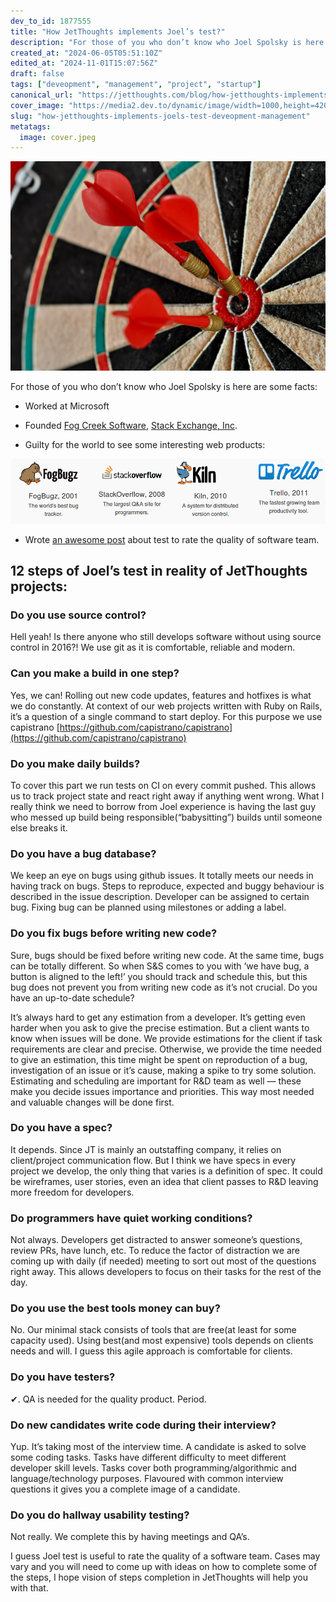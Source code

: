 ```yaml
---
dev_to_id: 1877555
title: "How JetThoughts implements Joel’s test?"
description: "For those of you who don’t know who Joel Spolsky is here are some facts:   Worked at..."
created_at: "2024-06-05T05:51:10Z"
edited_at: "2024-11-01T15:07:56Z"
draft: false
tags: ["deveopment", "management", "project", "startup"]
canonical_url: "https://jetthoughts.com/blog/how-jetthoughts-implements-joels-test-deveopment-management/"
cover_image: "https://media2.dev.to/dynamic/image/width=1000,height=420,fit=cover,gravity=auto,format=auto/https%3A%2F%2Fraw.githubusercontent.com%2Fjetthoughts%2Fjetthoughts.github.io%2Fmaster%2Fstatic%2Fassets%2Fimg%2Fblog%2Fhow-jetthoughts-implements-joels-test-deveopment-management%2Ffile_0.jpeg"
slug: "how-jetthoughts-implements-joels-test-deveopment-management"
metatags:
  image: cover.jpeg
---
```

![Unsplash Photo: [Matt Briney](http://unsplash.com/@mbriney?utm_campaign=photographer-credit)](file_0.jpeg)

For those of you who don’t know who Joel Spolsky is here are some facts:

* Worked at Microsoft

* Founded [Fog Creek Software](https://www.fogcreek.com), [Stack Exchange, Inc](http://stackexchange.com/about).

* Guilty for the world to see some interesting web products:

![](file_1.png)

* Wrote [an awesome post](http://www.joelonsoftware.com/articles/fog0000000043.html) about test to rate the quality of software team.

## 12 steps of Joel’s test in reality of JetThoughts projects:


### Do you use source control?

Hell yeah! Is there anyone who still develops software without using source control in 2016?! We use git as it is comfortable, reliable and modern.

### Can you make a build in one step?

Yes, we can! Rolling out new code updates, features and hotfixes is what we do constantly. At context of our web projects written with Ruby on Rails, it’s a question of a single command to start deploy. For this purpose we use capistrano [https://github.com/capistrano/capistrano](https://github.com/capistrano/capistrano)

### Do you make daily builds?

To cover this part we run tests on CI on every commit pushed. This allows us to track project state and react right away if anything went wrong. What I really think we need to borrow from Joel experience is having the last guy who messed up build being responsible(“babysitting”) builds until someone else breaks it.

### Do you have a bug database?

We keep an eye on bugs using github issues. It totally meets our needs in having track on bugs. Steps to reproduce, expected and buggy behaviour is described in the issue description. Developer can be assigned to certain bug. Fixing bug can be planned using milestones or adding a label.

### Do you fix bugs before writing new code?

Sure, bugs should be fixed before writing new code. At the same time, bugs can be totally different. So when S&S comes to you with ‘we have bug, a button is aligned to the left!’ you should track and schedule this, but this bug does not prevent you from writing new code as it’s not crucial. Do you have an up-to-date schedule?

It’s always hard to get any estimation from a developer. It’s getting even harder when you ask to give the precise estimation. But a client wants to know when issues will be done. We provide estimations for the client if task requirements are clear and precise. Otherwise, we provide the time needed to give an estimation, this time might be spent on reproduction of a bug, investigation of an issue or it’s cause, making a spike to try some solution. Estimating and scheduling are important for R&D team as well — these make you decide issues importance and priorities. This way most needed and valuable changes will be done first.

### Do you have a spec?

It depends. Since JT is mainly an outstaffing company, it relies on client/project communication flow. But I think we have specs in every project we develop, the only thing that varies is a definition of spec. It could be wireframes, user stories, even an idea that client passes to R&D leaving more freedom for developers.

### Do programmers have quiet working conditions?

Not always. Developers get distracted to answer someone’s questions, review PRs, have lunch, etc. To reduce the factor of distraction we are coming up with daily (if needed) meeting to sort out most of the questions right away. This allows developers to focus on their tasks for the rest of the day.

### Do you use the best tools money can buy?

No. Our minimal stack consists of tools that are free(at least for some capacity used). Using best(and most expensive) tools depends on clients needs and will. I guess this agile approach is comfortable for clients.

### Do you have testers?

✔. QA is needed for the quality product. Period.

### Do new candidates write code during their interview?

Yup. It’s taking most of the interview time. A candidate is asked to solve some coding tasks. Tasks have different difficulty to meet different developer skill levels. Tasks cover both programming/algorithmic and language/technology purposes. Flavoured with common interview questions it gives you a complete image of a candidate.

### Do you do hallway usability testing?

Not really. We complete this by having meetings and QA’s.

I guess Joel test is useful to rate the quality of a software team. Cases may vary and you will need to come up with ideas on how to complete some of the steps, I hope vision of steps completion in JetThoughts will help you with that.
